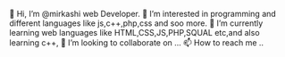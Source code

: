 👋 Hi, I’m @mirkashi web Developer.
👀 I’m interested in programming and different languages like js,c++,php,css and soo more.
🌱 I’m currently learning web languages like HTML,CSS,JS,PHP,SQUAL etc,and also learning c++,
💞️ I’m looking to collaborate on ...
📫 How to reach me ..

